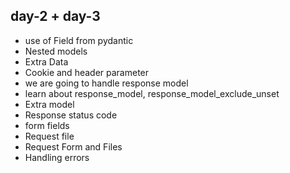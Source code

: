 ## day-2 + day-3
- use of Field from pydantic
- Nested models
- Extra Data
- Cookie and header parameter 
- we are going to handle response model
- learn about response_model, response_model_exclude_unset
- Extra model
- Response status code
- form fields
- Request file
- Request Form and Files
- Handling errors



